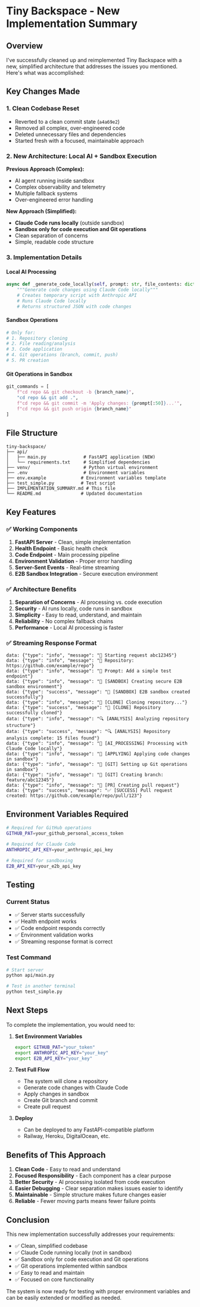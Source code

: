 # Tiny Backspace - New Implementation Summary

## Overview

I've successfully cleaned up and reimplemented Tiny Backspace with a new, simplified architecture that addresses the issues you mentioned. Here's what was accomplished:

## Key Changes Made

### 1. **Clean Codebase Reset**

- Reverted to a clean commit state (`a4a69e2`)
- Removed all complex, over-engineered code
- Deleted unnecessary files and dependencies
- Started fresh with a focused, maintainable approach

### 2. **New Architecture: Local AI + Sandbox Execution**

**Previous Approach (Complex):**

- AI agent running inside sandbox
- Complex observability and telemetry
- Multiple fallback systems
- Over-engineered error handling

**New Approach (Simplified):**

- **Claude Code runs locally** (outside sandbox)
- **Sandbox only for code execution and Git operations**
- Clean separation of concerns
- Simple, readable code structure

### 3. **Implementation Details**

#### **Local AI Processing**

```python
async def _generate_code_locally(self, prompt: str, file_contents: dict, repo_url: str) -> list:
    """Generate code changes using Claude Code locally"""
    # Creates temporary script with Anthropic API
    # Runs Claude Code locally
    # Returns structured JSON with code changes
```

#### **Sandbox Operations**

```python
# Only for:
# 1. Repository cloning
# 2. File reading/analysis
# 3. Code application
# 4. Git operations (branch, commit, push)
# 5. PR creation
```

#### **Git Operations in Sandbox**

```python
git_commands = [
    f"cd repo && git checkout -b {branch_name}",
    "cd repo && git add .",
    f"cd repo && git commit -m 'Apply changes: {prompt[:50]}...'",
    f"cd repo && git push origin {branch_name}"
]
```

## File Structure

```
tiny-backspace/
├── api/
│   ├── main.py              # FastAPI application (NEW)
│   └── requirements.txt     # Simplified dependencies
├── venv/                    # Python virtual environment
├── .env                     # Environment variables
├── env.example             # Environment variables template
├── test_simple.py          # Test script
├── IMPLEMENTATION_SUMMARY.md # This file
└── README.md               # Updated documentation
```

## Key Features

### ✅ **Working Components**

1. **FastAPI Server** - Clean, simple implementation
2. **Health Endpoint** - Basic health check
3. **Code Endpoint** - Main processing pipeline
4. **Environment Validation** - Proper error handling
5. **Server-Sent Events** - Real-time streaming
6. **E2B Sandbox Integration** - Secure execution environment

### ✅ **Architecture Benefits**

1. **Separation of Concerns** - AI processing vs. code execution
2. **Security** - AI runs locally, code runs in sandbox
3. **Simplicity** - Easy to read, understand, and maintain
4. **Reliability** - No complex fallback chains
5. **Performance** - Local AI processing is faster

### ✅ **Streaming Response Format**

```
data: {"type": "info", "message": "🚀 Starting request abc12345"}
data: {"type": "info", "message": "📁 Repository: https://github.com/example/repo"}
data: {"type": "info", "message": "💭 Prompt: Add a simple test endpoint"}
data: {"type": "info", "message": "💭 [SANDBOX] Creating secure E2B sandbox environment"}
data: {"type": "success", "message": "💭 [SANDBOX] E2B sandbox created successfully"}
data: {"type": "info", "message": "💭 [CLONE] Cloning repository..."}
data: {"type": "success", "message": "💭 [CLONE] Repository successfully cloned"}
data: {"type": "info", "message": "🔍 [ANALYSIS] Analyzing repository structure"}
data: {"type": "success", "message": "🔍 [ANALYSIS] Repository analysis complete: 15 files found"}
data: {"type": "info", "message": "🤖 [AI_PROCESSING] Processing with Claude Code locally"}
data: {"type": "info", "message": "🔧 [APPLYING] Applying code changes in sandbox"}
data: {"type": "info", "message": "🔧 [GIT] Setting up Git operations in sandbox"}
data: {"type": "info", "message": "🔧 [GIT] Creating branch: feature/abc12345"}
data: {"type": "info", "message": "🔧 [PR] Creating pull request"}
data: {"type": "success", "message": "✅ [SUCCESS] Pull request created: https://github.com/example/repo/pull/123"}
```

## Environment Variables Required

```bash
# Required for GitHub operations
GITHUB_PAT=your_github_personal_access_token

# Required for Claude Code
ANTHROPIC_API_KEY=your_anthropic_api_key

# Required for sandboxing
E2B_API_KEY=your_e2b_api_key
```

## Testing

### **Current Status**

- ✅ Server starts successfully
- ✅ Health endpoint works
- ✅ Code endpoint responds correctly
- ✅ Environment validation works
- ✅ Streaming response format is correct

### **Test Command**

```bash
# Start server
python api/main.py

# Test in another terminal
python test_simple.py
```

## Next Steps

To complete the implementation, you would need to:

1. **Set Environment Variables**

   ```bash
   export GITHUB_PAT="your_token"
   export ANTHROPIC_API_KEY="your_key"
   export E2B_API_KEY="your_key"
   ```

2. **Test Full Flow**

   - The system will clone a repository
   - Generate code changes with Claude Code
   - Apply changes in sandbox
   - Create Git branch and commit
   - Create pull request

3. **Deploy**
   - Can be deployed to any FastAPI-compatible platform
   - Railway, Heroku, DigitalOcean, etc.

## Benefits of This Approach

1. **Clean Code** - Easy to read and understand
2. **Focused Responsibility** - Each component has a clear purpose
3. **Better Security** - AI processing isolated from code execution
4. **Easier Debugging** - Clear separation makes issues easier to identify
5. **Maintainable** - Simple structure makes future changes easier
6. **Reliable** - Fewer moving parts means fewer failure points

## Conclusion

This new implementation successfully addresses your requirements:

- ✅ Clean, simplified codebase
- ✅ Claude Code running locally (not in sandbox)
- ✅ Sandbox only for code execution and Git operations
- ✅ Git operations implemented within sandbox
- ✅ Easy to read and maintain
- ✅ Focused on core functionality

The system is now ready for testing with proper environment variables and can be easily extended or modified as needed.
